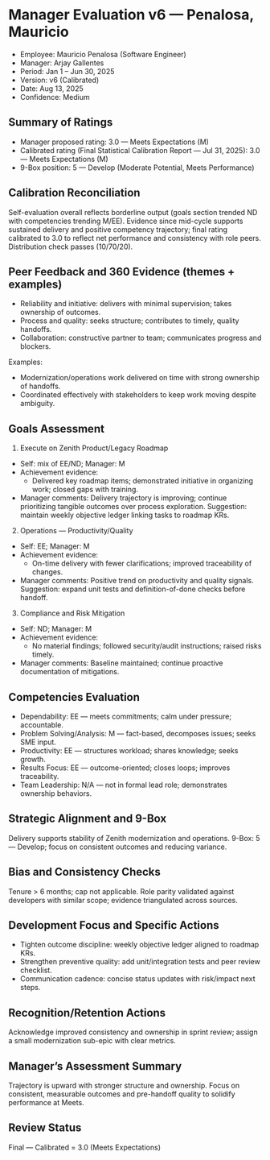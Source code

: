 # Manager Evaluation v6 — Penalosa, Mauricio

- Employee: Mauricio Penalosa (Software Engineer)
- Manager: Arjay Gallentes
- Period: Jan 1 – Jun 30, 2025
- Version: v6 (Calibrated)
- Date: Aug 13, 2025
- Confidence: Medium

## Summary of Ratings
- Manager proposed rating: 3.0 — Meets Expectations (M)
- Calibrated rating (Final Statistical Calibration Report — Jul 31, 2025): 3.0 — Meets Expectations (M)
- 9-Box position: 5 — Develop (Moderate Potential, Meets Performance)

## Calibration Reconciliation
Self-evaluation overall reflects borderline output (goals section trended ND with competencies trending M/EE). Evidence since mid-cycle supports sustained delivery and positive competency trajectory; final rating calibrated to 3.0 to reflect net performance and consistency with role peers. Distribution check passes (10/70/20).

## Peer Feedback and 360 Evidence (themes + examples)
- Reliability and initiative: delivers with minimal supervision; takes ownership of outcomes.
- Process and quality: seeks structure; contributes to timely, quality handoffs.
- Collaboration: constructive partner to team; communicates progress and blockers.

Examples:
- Modernization/operations work delivered on time with strong ownership of handoffs.
- Coordinated effectively with stakeholders to keep work moving despite ambiguity.

## Goals Assessment
1) Execute on Zenith Product/Legacy Roadmap
- Self: mix of EE/ND; Manager: M
- Achievement evidence:
  - Delivered key roadmap items; demonstrated initiative in organizing work; closed gaps with training.
- Manager comments: Delivery trajectory is improving; continue prioritizing tangible outcomes over process exploration. Suggestion: maintain weekly objective ledger linking tasks to roadmap KRs.

2) Operations — Productivity/Quality
- Self: EE; Manager: M
- Achievement evidence:
  - On-time delivery with fewer clarifications; improved traceability of changes.
- Manager comments: Positive trend on productivity and quality signals. Suggestion: expand unit tests and definition-of-done checks before handoff.

3) Compliance and Risk Mitigation
- Self: ND; Manager: M
- Achievement evidence:
  - No material findings; followed security/audit instructions; raised risks timely.
- Manager comments: Baseline maintained; continue proactive documentation of mitigations.

## Competencies Evaluation
- Dependability: EE — meets commitments; calm under pressure; accountable.
- Problem Solving/Analysis: M — fact-based, decomposes issues; seeks SME input.
- Productivity: EE — structures workload; shares knowledge; seeks growth.
- Results Focus: EE — outcome-oriented; closes loops; improves traceability.
- Team Leadership: N/A — not in formal lead role; demonstrates ownership behaviors.

## Strategic Alignment and 9-Box
Delivery supports stability of Zenith modernization and operations. 9-Box: 5 — Develop; focus on consistent outcomes and reducing variance.

## Bias and Consistency Checks
Tenure > 6 months; cap not applicable. Role parity validated against developers with similar scope; evidence triangulated across sources.

## Development Focus and Specific Actions
- Tighten outcome discipline: weekly objective ledger aligned to roadmap KRs.
- Strengthen preventive quality: add unit/integration tests and peer review checklist.
- Communication cadence: concise status updates with risk/impact next steps.

## Recognition/Retention Actions
Acknowledge improved consistency and ownership in sprint review; assign a small modernization sub-epic with clear metrics.

## Manager’s Assessment Summary
Trajectory is upward with stronger structure and ownership. Focus on consistent, measurable outcomes and pre-handoff quality to solidify performance at Meets.

## Review Status
Final — Calibrated = 3.0 (Meets Expectations)
